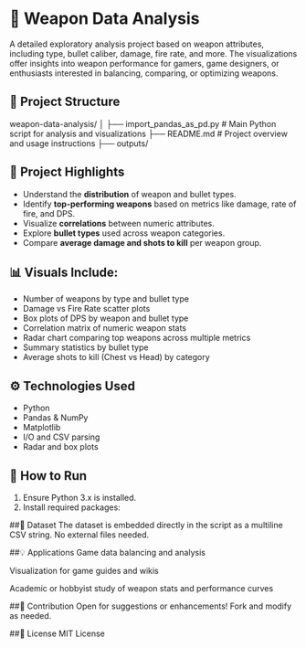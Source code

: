 # 🔫 Weapon Data Analysis

A detailed exploratory analysis project based on weapon attributes, including type, bullet caliber, damage, fire rate, and more. The visualizations offer insights into weapon performance for gamers, game designers, or enthusiasts interested in balancing, comparing, or optimizing weapons.

## 📁 Project Structure

weapon-data-analysis/ │ ├── import_pandas_as_pd.py # Main Python script for analysis and visualizations ├── README.md # Project overview and usage instructions ├── outputs/

## 📌 Project Highlights

- Understand the **distribution** of weapon and bullet types.
- Identify **top-performing weapons** based on metrics like damage, rate of fire, and DPS.
- Visualize **correlations** between numeric attributes.
- Explore **bullet types** used across weapon categories.
- Compare **average damage and shots to kill** per weapon group.

## 📊 Visuals Include:

- Number of weapons by type and bullet type
- Damage vs Fire Rate scatter plots
- Box plots of DPS by weapon and bullet type
- Correlation matrix of numeric weapon stats
- Radar chart comparing top weapons across multiple metrics
- Summary statistics by bullet type
- Average shots to kill (Chest vs Head) by category

## ⚙️ Technologies Used

- Python  
- Pandas & NumPy  
- Matplotlib  
- I/O and CSV parsing  
- Radar and box plots  

## 🧪 How to Run

1. Ensure Python 3.x is installed.
2. Install required packages:

##📄 Dataset
The dataset is embedded directly in the script as a multiline CSV string. No external files needed.

##💡 Applications
Game data balancing and analysis

Visualization for game guides and wikis

Academic or hobbyist study of weapon stats and performance curves

##🧩 Contribution
Open for suggestions or enhancements! Fork and modify as needed.

##📝 License
MIT License


